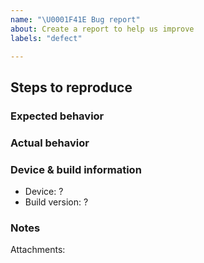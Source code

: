 ```yaml
---
name: "\U0001F41E Bug report"
about: Create a report to help us improve
labels: "defect"

---
```


## Steps to reproduce

### Expected behavior

### Actual behavior

### Device & build information
* Device: ?
* Build version: ?
### Notes
Attachments: 
